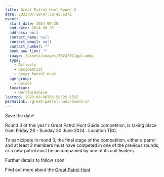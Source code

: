 ```yaml
---
title: Great Patrol Hunt Round 3
date: 2023-07-29T07:59:43.627Z
event:
  start_date: 2024-06-28
  end_date: 2024-06-30
  address: null
  contact_name: null
  contact_email: null
  contact_number: ""
  book_now_link: ""
  image: /assets/images/2023/07/gph.webp
  type:
    - Activity
    - Residential
    - Great Patrol Hunt
  age-group:
    - Guides
  location:
    - Hertfordshire
lastmod: 2023-08-06T06:58:25.632Z
permalink: /great-patrol-hunt/round-3/
---
```

Save the date!

Round 3 of this year's Great Patrol Hunt Guide competition, is taking place from Friday 28 - Sunday 30 June 2024 . Location TBC.

To participate in round 3, the final stage of the competition, either a patrol and at least 2 members must have competed in one of the previous rounds, or a new patrol must be accompanied by one of its unit leaders.

Further details to follow soon.

Find out more about the [Great Patrol Hunt](/great-patrol-hunt/)
